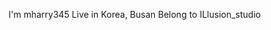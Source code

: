 I'm mharry345
Live in Korea, Busan
Belong to ILlusion_studio

<!---
mharry345/mharry345 is a ✨ special ✨ repository because its `README.md` (this file) appears on your GitHub profile.
You can click the Preview link to take a look at your changes.
--->

